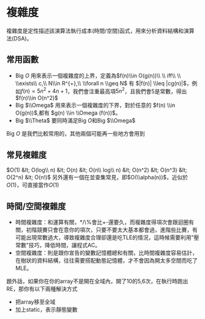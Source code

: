 # 複雜度

複雜度是定性描述該演算法執行成本(時間/空間)函式，用來分析資料結構和演算法(DSA)。

## 常用函數

-   Big $O$
      用來表示一個複雜度的上界，定義為$f(n)\\in O(g(n))\\ \\ iff\\ \\ \\exists\\ c,\\ N\\in R^{+},\\ \\forall n \\geq  N$ 有 $|f(n)| \\leq |cg(n)|$，例如$f(n)=5n^2+4n+1$，我們會注重最高項$5n^2$，且我們會5是常數，得出$f(n)\\in O(n^2)$
-   Big $\\Omega$
      用來表示一個複雜度的下界，對於任意的 $f(n) \\in O(g(n))$,都有 $g(n) \\in \\Omega (f(n))$。
-   Big $\\Theta$
      要同時滿足Big $O$和Big $\\Omega$

Big $O$ 是我們比較常用的，其他兩個可能再一些地方會用到

## 常見複雜度

$O(1) &lt; O(log\\ n) &lt; O(n) &lt; O(n\\ log\\ n) &lt; O(n^2) &lt; O(n^3) &lt; O(2^n) &lt; O(n!)$
另外還有一個在並查集常見，即$O(\\alpha(n))$，近似於$O(1)$，可直接當作$O(1)$

## 時間/空間複雜度

-   時間複雜度：和運算有關，\*/\\%會比+-還要久，而複雜度得項次會跟迴圈有關，初階競賽只會在意你的項次，只要不要太大基本都會過，進階些比賽，有可能出現常數過大，導致複雜度合理卻還是吃TLE的情況，這時候需要利用"壓常數"技巧，降低時間，讓程式AC。
-   空間複雜度：則是跟你宣告的變數記憶體總和有關，比時間複雜度容易估計，在樹狀的資料結構，往往需要搭配動態記憶體，才不會因為開太多空間而吃了MLE。

題外話，如果你在你的array不是開在全域內，開了10的5,6次，在執行時跑出RE，那你有以下兩種解決方式

-   把array移至全域
-   加上static，表示靜態變數
